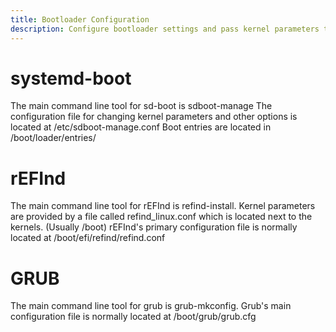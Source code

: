 ```yaml
---
title: Bootloader Configuration
description: Configure bootloader settings and pass kernel parameters to the command line
---
```


# systemd-boot

The main command line tool for sd-boot is sdboot-manage
The configuration file for changing kernel parameters and other options is located at /etc/sdboot-manage.conf
Boot entries are located in /boot/loader/entries/

# rEFInd

The main command line tool for rEFInd is refind-install.
Kernel parameters are provided by a file called refind_linux.conf which is located next to the kernels. (Usually /boot)
rEFInd's primary configuration file is normally located at /boot/efi/refind/refind.conf

# GRUB

The main command line tool for grub is grub-mkconfig.
Grub's main configuration file is normally located at /boot/grub/grub.cfg
